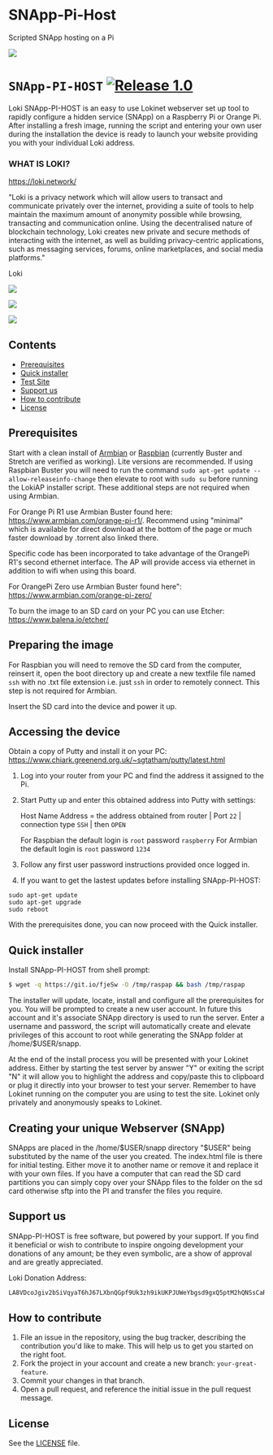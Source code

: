 # SNApp-Pi-Host
Scripted SNApp hosting on a Pi

![](https://i.imgur.com/ywSbzAz.png)

# `SNApp-PI-HOST` [![Release 1.0](https://img.shields.io/badge/Release-1.0-green.svg)](https://github.com/necro-nemesis/raspap-webgui/releases)

Loki SNApp-PI-HOST is an easy to use Lokinet webserver set up tool to rapidly configure a hidden service (SNApp) on a Raspberry Pi or Orange Pi. After installing a fresh image, running the script and entering your own user during the installation the device is ready to launch your website providing you with your individual Loki address.

### WHAT IS LOKI?

https://loki.network/

"Loki is a privacy network which will allow users to transact and communicate privately over the internet, providing a suite of tools to help maintain the maximum amount of anonymity possible while browsing, transacting and communication online. Using the decentralised nature of blockchain technology, Loki creates new private and secure methods of interacting with the internet, as well as building privacy-centric applications, such as messaging services, forums, online marketplaces, and social media platforms."

Loki

![](https://i.imgur.com/fxKF4bi.jpg)

![](https://i.imgur.com/rLxGmZd.png)

![](https://i.imgur.com/F83n7PF.jpg)

## Contents

 - [Prerequisites](#prerequisites)
 - [Quick installer](#quick-installer)
 - [Test Site](#test-site)
 - [Support us](#support-us)
 - [How to contribute](#how-to-contribute)
 - [License](#license)

## Prerequisites
Start with a clean install of [Armbian](https://www.armbian.com/) or [Raspbian](https://www.raspberrypi.org/downloads/raspbian/) (currently Buster and Stretch are verified as working). Lite versions are recommended. If using Raspbian Buster you will need to run the command ```sudo apt-get update --allow-releaseinfo-change``` then elevate to root with ```sudo su``` before running the LokiAP installer script. These additional steps are not required when using Armbian.

For Orange Pi R1 use Armbian Buster found here: https://www.armbian.com/orange-pi-r1/. Recommend using "minimal" which is available for direct download at the bottom of the page or much faster download by .torrent also linked there.

Specific code has been incorporated to take advantage of the OrangePi R1's second ethernet interface. The AP will provide access via ethernet in addition to wifi when using this board.

For OrangePi Zero use Armbian Buster found here": https://www.armbian.com/orange-pi-zero/

To burn the image to an SD card on your PC you can use Etcher:
https://www.balena.io/etcher/

## Preparing the image

For Raspbian you will need to remove the SD card from the computer, reinsert it, open the boot directory up and create a new textfile file named `ssh` with no .txt file extension i.e. just `ssh` in order to remotely connect. This step is not required for Armbian.

Insert the SD card into the device and power it up.

## Accessing the device

Obtain a copy of Putty and install it on your PC:
https://www.chiark.greenend.org.uk/~sgtatham/putty/latest.html

1.  Log into your router from your PC and find the address it assigned to the Pi.

2.  Start Putty up and enter this obtained address into Putty with settings:

    Host Name Address = the address obtained from router | Port `22` | connection type `SSH` | then `OPEN`

    For Raspbian the default login is `root` password `raspberry`
    For Armbian the default login is `root` password `1234`

3.  Follow any first user password instructions provided once logged in.

4. If you want to get the lastest updates before installing SNApp-PI-HOST:
```
sudo apt-get update
sudo apt-get upgrade
sudo reboot
```
With the prerequisites done, you can now proceed with the Quick installer.

## Quick installer

Install SNApp-PI-HOST from shell prompt:
```sh
$ wget -q https://git.io/fjeSw -O /tmp/raspap && bash /tmp/raspap
```
The installer will update, locate, install and configure all the prerequisites for you. You will be prompted to create a new user account. In future this account and it's associate SNApp directory is used to run the server. Enter a username and password, the script will automatically create and elevate privileges of this account to root while generating the SNApp folder at /home/$USER/snapp.

At the end of the install process you will be presented with your Lokinet address. Either by starting the test server by answer "Y" or exiting the script "N" it will allow you to highlight the address and copy/paste this to clipboard or plug it directly into your browser to test your server. Remember to have Lokinet running on the computer you are using to test the site. Lokinet only privately and anonymously speaks to Lokinet.

## Creating your unique Webserver (SNApp)

SNApps are placed in the /home/$USER/snapp directory "$USER" being substituted by the name of the user you created. The index.html file is there for initial testing. Either move it to another name or remove it and replace it with your own files. If you have a computer that can read the SD card partitions you can simply copy over your SNApp files to the folder on the sd card otherwise sftp into the PI and transfer the files you require.

## Support us

SNApp-PI-HOST is free software, but powered by your support. If you find it beneficial or wish to contribute to inspire ongoing development your donations of any amount; be they even symbolic, are a show of approval and are greatly appreciated.

Loki Donation Address:
```sh
LA8VDcoJgiv2bSiVqyaT6hJ67LXbnQGpf9Uk3zh9ikUKPJUWeYbgsd9gxQ5ptM2hQNSsCaRETQ3GM9FLDe7BGqcm4ve69bh
```
## How to contribute

1. File an issue in the repository, using the bug tracker, describing the
   contribution you'd like to make. This will help us to get you started on the
   right foot.
2. Fork the project in your account and create a new branch:
   `your-great-feature`.
3. Commit your changes in that branch.
4. Open a pull request, and reference the initial issue in the pull request
   message.

## License
See the [LICENSE](./LICENSE) file.
